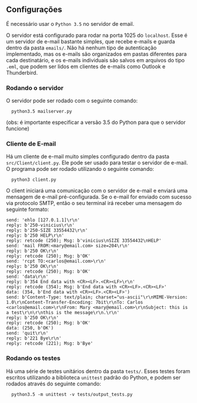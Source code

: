 ## Configurações
É necessário usar o `Python 3.5` no servidor de email.

O servidor está configurado para rodar na porta 1025 do `localhost`. Esse é um servidor
de e-mail bastante simples, que recebe e-mails e guarda dentro da pasta `emails/`. Não
há nenhum tipo de autenticação implementado, mas os e-mails são organizados em pastas
diferentes para cada destinatário, e os e-mails individuais são salvos em arquivos
do tipo `.eml`, que podem ser lidos em clientes de e-mails como Outlook e Thunderbird.

### Rodando o servidor
O servidor pode ser rodado com o seguinte comando:

```
  python3.5 mailserver.py
```

(obs: é importante especificar a versão 3.5 do Python para que o servidor funcione)

### Cliente de E-mail
Há um cliente de e-mail muito simples configurado dentro da pasta `src/Client/client.py`. Ele 
pode ser usado para testar o servidor de e-mail. O programa pode ser rodado utilizando o seguinte
comando:

```
  python3 client.py
```

O client iniciará uma comunicação com o servidor de e-mail e enviará uma mensagem de e-mail pré-configurada.
Se o e-mail for enviado com sucesso via protocolo SMTP, então o seu terminal irá receber uma mensagem
do seguinte formato:

```
send: 'ehlo [127.0.1.1]\r\n'
reply: b'250-vinicius\r\n'
reply: b'250-SIZE 33554432\r\n'
reply: b'250 HELP\r\n'
reply: retcode (250); Msg: b'vinicius\nSIZE 33554432\nHELP'
send: 'mail FROM:<mary@email.com> size=204\r\n'
reply: b'250 OK\r\n'
reply: retcode (250); Msg: b'OK'
send: 'rcpt TO:<carlos@email.com>\r\n'
reply: b'250 OK\r\n'
reply: retcode (250); Msg: b'OK'
send: 'data\r\n'
reply: b'354 End data with <CR><LF>.<CR><LF>\r\n'
reply: retcode (354); Msg: b'End data with <CR><LF>.<CR><LF>'
data: (354, b'End data with <CR><LF>.<CR><LF>')
send: b'Content-Type: text/plain; charset="us-ascii"\r\nMIME-Version: 1.0\r\nContent-Transfer-Encoding: 7bit\r\nTo: Carlos <carlos@email.com>\r\nFrom: Mary <mary@email.com>\r\nSubject: this is a test\r\n\r\nthis is the message\r\n.\r\n'
reply: b'250 OK\r\n'
reply: retcode (250); Msg: b'OK'
data: (250, b'OK')
send: 'quit\r\n'
reply: b'221 Bye\r\n'
reply: retcode (221); Msg: b'Bye'

```


### Rodando os testes
Há uma série de testes unitários dentro da pasta `tests/`. Esses testes foram escritos utilizando
a biblioteca `unittest` padrão do Python, e podem ser rodados através do seguinte comando:

```
  python3.5 -m unittest -v tests/output_tests.py
```